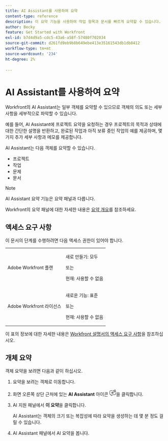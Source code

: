 ```yaml
---
title: AI Assistant를 사용하여 요약
content-type: reference
description: 이 요약 기능을 사용하여 작업 항목과 문서를 빠르게 요약할 수 있습니다.
author: Becky
feature: Get Started with Workfront
exl-id: b7d4d9a5-cdc5-43a6-a58f-57480f702034
source-git-commit: d261fd9eb9b8b649ebe413e35161543db1db8412
workflow-type: tm+mt
source-wordcount: '234'
ht-degree: 2%

---
```


# AI Assistant를 사용하여 요약

Workfront의 AI Assistant는 일부 객체를 요약할 수 있으므로 객체의 의도 또는 세부 사항을 세부적으로 파악할 수 있습니다.

예를 들어, AI Assistant에 프로젝트 요약을 요청하는 경우 프로젝트의 목적과 상태에 대한 간단한 설명을 반환하고, 완료된 작업과 아직 보류 중인 작업의 예를 제공하며, 몇 가지 추가 세부 사항과 메모를 제공합니다.

AI Assistant는 다음 객체를 요약할 수 있습니다.

* 프로젝트
* 작업
* 문제
* 문서

>[!NOTE]
>
>AI Assistant 요약 기능은 요약 패널과 다릅니다.
>
>Workfront의 요약 패널에 대한 자세한 내용은 [요약 개요](/help/quicksilver/workfront-basics/the-new-workfront-experience/summary-overview.md)를 참조하세요.

## 액세스 요구 사항

이 문서의 단계를 수행하려면 다음 액세스 권한이 있어야 합니다.

<table style="table-layout:auto"> 
 <col> 
 <col> 
 <tbody> 
  <tr> 
   <td role="rowheader">Adobe Workfront 플랜</td> 
   <td><p>새로 만들기: 모두</p>
       <p>또는</p>
       <p>현재: 사용할 수 없음</p></td>
  </tr> 
  <tr> 
   <td role="rowheader">Adobe Workfront 라이선스</td> 
   <td><p>새로운 기능: 표준</p>
       <p>또는</p>
       <p>현재: 사용할 수 없음</p></td>
  </tr> 
 </tbody> 
</table>

이 표의 정보에 대한 자세한 내용은 [Workfront 설명서의 액세스 요구 사항](/help/quicksilver/administration-and-setup/add-users/access-levels-and-object-permissions/access-level-requirements-in-documentation.md)을 참조하십시오.

## 개체 요약

객체 요약을 보려면 다음과 같이 하십시오.

1. 요약을 보려는 객체로 이동합니다.
1. 화면 오른쪽 상단 근처에 있는 **AI Assistant** 아이콘 ![AI Assistant 아이콘](assets/ai-assistant-icon.png)을 클릭합니다.
1. AI 지원 패널에서 **이 요약**&#x200B;을 클릭합니다.

   AI Assistant는 객체의 크기 또는 복잡성에 따라 요약을 생성하는 데 몇 분 정도 걸릴 수 있습니다.

1. AI Assistant 패널에서 AI 요약을 봅니다.
